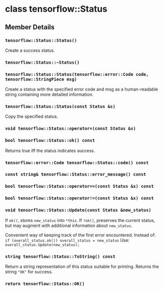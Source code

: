 # class tensorflow::Status

## Member Details

### `tensorflow::Status::Status()` <a id="tensorflow_Status_Status"></a>

Create a success status.

### `tensorflow::Status::~Status()` <a id="tensorflow_Status_Status"></a>

### `tensorflow::Status::Status(tensorflow::error::Code code, tensorflow::StringPiece msg)` <a id="tensorflow_Status_Status"></a>

Create a status with the specified error code and msg as a human-readable string containing more detailed information.

### `tensorflow::Status::Status(const Status &s)` <a id="tensorflow_Status_Status"></a>

Copy the specified status.

### `void tensorflow::Status::operator=(const Status &s)` <a id="void_tensorflow_Status_operator_"></a>

### `bool tensorflow::Status::ok() const` <a id="bool_tensorflow_Status_ok"></a>

Returns true iff the status indicates success.

### `tensorflow::error::Code tensorflow::Status::code() const` <a id="tensorflow_error_Code_tensorflow_Status_code"></a>

### `const string& tensorflow::Status::error_message() const` <a id="const_string_tensorflow_Status_error_message"></a>

### `bool tensorflow::Status::operator==(const Status &x) const` <a id="bool_tensorflow_Status_operator_"></a>

### `bool tensorflow::Status::operator!=(const Status &x) const` <a id="bool_tensorflow_Status_operator_"></a>

### `void tensorflow::Status::Update(const Status &new_status)` <a id="void_tensorflow_Status_Update"></a>

If `ok()`, stores `new_status` into `*this`. If `!ok()`, preserves the current status, but may augment with additional information about `new_status`.

Convenient way of keeping track of the first error encountered. Instead of: `if (overall_status.ok()) overall_status = new_status` Use: `overall_status.Update(new_status);`

### `string tensorflow::Status::ToString() const` <a id="string_tensorflow_Status_ToString"></a>

Return a string representation of this status suitable for printing. Returns the string `"OK"` for success.

### `return tensorflow::Status::OK()` <a id="return_tensorflow_Status_OK"></a>

